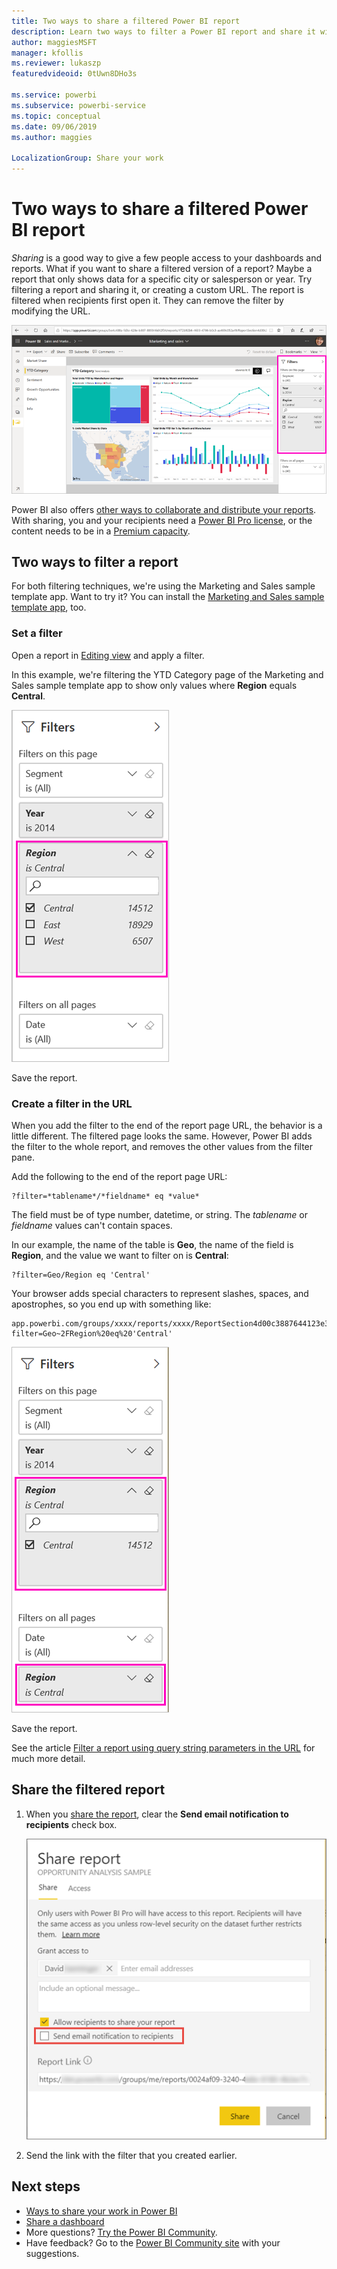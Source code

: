 ```yaml
---
title: Two ways to share a filtered Power BI report
description: Learn two ways to filter a Power BI report and share it with coworkers in your organization.
author: maggiesMSFT
manager: kfollis
ms.reviewer: lukaszp
featuredvideoid: 0tUwn8DHo3s

ms.service: powerbi
ms.subservice: powerbi-service
ms.topic: conceptual
ms.date: 09/06/2019
ms.author: maggies

LocalizationGroup: Share your work
---
```

# Two ways to share a filtered Power BI report
*Sharing* is a good way to give a few people access to your dashboards and reports. What if you want to share a filtered version of a report? Maybe a report that only shows data for a specific city or salesperson or year. Try filtering a report and sharing it, or creating a custom URL. The report is filtered when recipients first open it. They can remove the filter by modifying the URL. 

![Report filtered](media/service-share-reports/power-bi-share-filter-pane-report.png)

Power BI also offers [other ways to collaborate and distribute your reports](service-how-to-collaborate-distribute-dashboards-reports.md). With sharing, you and your recipients need a [Power BI Pro license](service-features-license-type.md), or the content needs to be in a [Premium capacity](service-premium-what-is.md). 

## Two ways to filter a report

For both filtering techniques, we're using the Marketing and Sales sample template app. Want to try it? You can install the [Marketing and Sales sample template app](https://appsource.microsoft.com/product/power-bi/microsoft-retail-analysis-sample.salesandmarketingsample?tab=Overview), too.

### Set a filter

Open a report in [Editing view](consumer/end-user-reading-view.md) and apply a filter.

In this example, we're filtering the YTD Category page of the Marketing and Sales sample template app to show only values where **Region** equals **Central**. 
 
![Report filter pane](media/service-share-reports/power-bi-share-report-filter.png)

Save the report.

### Create a filter in the URL

When you add the filter to the end of the report page URL, the behavior is a little different. The filtered page looks the same. However, Power BI adds the filter to the whole report, and removes the other values from the filter pane.  

Add the following to the end of the report page URL:
   
    ?filter=*tablename*/*fieldname* eq *value*
   
The field must be of type number, datetime, or string. The *tablename* or *fieldname* values can't contain spaces.
   
In our example, the name of the table is **Geo**, the name of the field is **Region**, and the value we want to filter on is **Central**:
   
    ?filter=Geo/Region eq 'Central'

Your browser adds special characters to represent slashes, spaces, and apostrophes, so you end up with something like:
   
    app.powerbi.com/groups/xxxx/reports/xxxx/ReportSection4d00c3887644123e310e?filter=Geo~2FRegion%20eq%20'Central'

![Report with URL filter](media/service-share-reports/power-bi-share-report-filter-url.png)

Save the report.

See the article [Filter a report using query string parameters in the URL](service-url-filters.md) for much more detail.

## Share the filtered report

1. When you [share the report](service-share-dashboards.md), clear the **Send email notification to recipients** check box.

    ![Share report dialog box](media/service-share-reports/power-bi-share-report-dialog.png)

4. Send the link with the filter that you created earlier.

## Next steps
* [Ways to share your work in Power BI](service-how-to-collaborate-distribute-dashboards-reports.md)
* [Share a dashboard](service-share-dashboards.md)
* More questions? [Try the Power BI Community](http://community.powerbi.com/).
* Have feedback? Go to the [Power BI Community site](https://community.powerbi.com/) with your suggestions.

